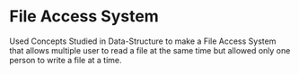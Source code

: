 # File Access System
 Used Concepts Studied in Data-Structure to make a File Access System that allows multiple user to read a file at the same time but allowed only one person to write a file at a time.
